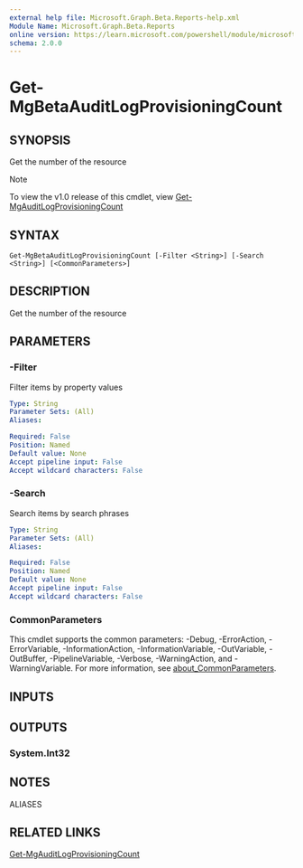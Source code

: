 ```yaml
---
external help file: Microsoft.Graph.Beta.Reports-help.xml
Module Name: Microsoft.Graph.Beta.Reports
online version: https://learn.microsoft.com/powershell/module/microsoft.graph.beta.reports/get-mgbetaauditlogprovisioningcount
schema: 2.0.0
---
```


# Get-MgBetaAuditLogProvisioningCount

## SYNOPSIS
Get the number of the resource

> [!NOTE]
> To view the v1.0 release of this cmdlet, view [Get-MgAuditLogProvisioningCount](/powershell/module/Microsoft.Graph.Reports/Get-MgAuditLogProvisioningCount?view=graph-powershell-1.0)

## SYNTAX

```
Get-MgBetaAuditLogProvisioningCount [-Filter <String>] [-Search <String>] [<CommonParameters>]
```

## DESCRIPTION
Get the number of the resource

## PARAMETERS

### -Filter
Filter items by property values

```yaml
Type: String
Parameter Sets: (All)
Aliases:

Required: False
Position: Named
Default value: None
Accept pipeline input: False
Accept wildcard characters: False
```

### -Search
Search items by search phrases

```yaml
Type: String
Parameter Sets: (All)
Aliases:

Required: False
Position: Named
Default value: None
Accept pipeline input: False
Accept wildcard characters: False
```

### CommonParameters
This cmdlet supports the common parameters: -Debug, -ErrorAction, -ErrorVariable, -InformationAction, -InformationVariable, -OutVariable, -OutBuffer, -PipelineVariable, -Verbose, -WarningAction, and -WarningVariable. For more information, see [about_CommonParameters](http://go.microsoft.com/fwlink/?LinkID=113216).

## INPUTS

## OUTPUTS

### System.Int32
## NOTES

ALIASES

## RELATED LINKS
[Get-MgAuditLogProvisioningCount](/powershell/module/Microsoft.Graph.Reports/Get-MgAuditLogProvisioningCount?view=graph-powershell-1.0)


